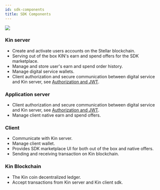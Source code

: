 ```yaml
---
id: sdk-components
title: SDK Components
---
```


![](/kin-ecosystem-sdk-docs/img/sdk_components.png)

### Kin server

* Create and activate users accounts on the Stellar blockchain.
* Serving out of the box KIN's earn and spend offers for the SDK marketplace.
* Manage and store user's earn and spend order history.
* Manage digital service wallets.
* Client authorization and secure communication between digital service and Kin server, see [Authorization and JWT](jwt.md).

### Application server

* Client authorization and secure communication between digital service and Kin server, see [Authorization and JWT](jwt.md).
* Manage client native earn and spend offers.

### Client

* Communicate with Kin server.
* Manage client wallet.
* Provides SDK marketplace UI for both out of the box and native offers.
* Sending and receiving transaction on Kin blockchain.

### Kin Blockchain

* The Kin coin decentralized ledger.
* Accept transactions from Kin server and Kin client sdk.
